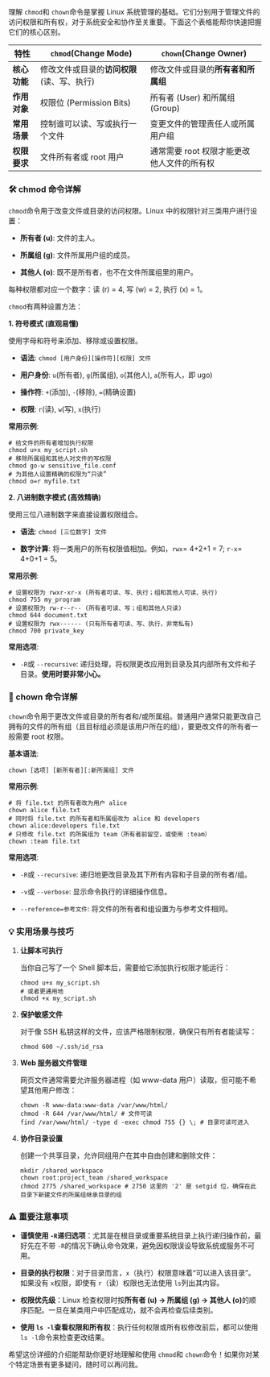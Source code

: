 理解 `chmod`和 `chown`命令是掌握 Linux 系统管理的基础。它们分别用于管理文件的访问权限和所有权，对于系统安全和协作至关重要。下面这个表格能帮你快速把握它们的核心区别。

|特性|`chmod`(Change Mode)|`chown`(Change Owner)|
|---|---|---|
|​**​核心功能​**​|修改文件或目录的​**​访问权限​**​ (读、写、执行)|修改文件或目录的​**​所有者和所属组​**​|
|​**​作用对象​**​|权限位 (Permission Bits)|所有者 (User) 和所属组 (Group)|
|​**​常用场景​**​|控制谁可以读、写或执行一个文件|变更文件的管理责任人或所属用户组|
|​**​权限要求​**​|文件所有者或 root 用户|通常需要 root 权限才能更改他人文件的所有权|

### 🛠️ chmod 命令详解

`chmod`命令用于改变文件或目录的访问权限。Linux 中的权限针对三类用户进行设置：

- ​**​所有者 (u)​**​: 文件的主人。
    
- ​**​所属组 (g)​**​: 文件所属用户组的成员。
    
- ​**​其他人 (o)​**​: 既不是所有者，也不在文件所属组里的用户。
    

每种权限都对应一个数字：读 (r) = 4, 写 (w) = 2, 执行 (x) = 1。

`chmod`有两种设置方法：

​**​1. 符号模式 (直观易懂)​**​

使用字母和符号来添加、移除或设置权限。

- ​**​语法​**​: `chmod [用户身份][操作符][权限] 文件`
    
- ​**​用户身份​**​: `u`(所有者), `g`(所属组), `o`(其他人), `a`(所有人，即 ugo)
    
- ​**​操作符​**​: `+`(添加), `-`(移除), `=`(精确设置)
    
- ​**​权限​**​: `r`(读), `w`(写), `x`(执行)
    

​**​常用示例​**​:

```
# 给文件的所有者增加执行权限
chmod u+x my_script.sh
# 移除所属组和其他人对文件的写权限
chmod go-w sensitive_file.conf
# 为其他人设置精确的权限为“只读”
chmod o=r myfile.txt
```

​**​2. 八进制数字模式 (高效精确)​**​

使用三位八进制数字来直接设置权限组合。

- ​**​语法​**​: `chmod [三位数字] 文件`
    
- ​**​数字计算​**​: 将一类用户的所有权限值相加。例如，`rwx`= 4+2+1 = 7; `r-x`= 4+0+1 = 5。
    

​**​常用示例​**​:

```
# 设置权限为 rwxr-xr-x (所有者可读、写、执行；组和其他人可读、执行)
chmod 755 my_program
# 设置权限为 rw-r--r-- (所有者可读、写；组和其他人只读)
chmod 644 document.txt
# 设置权限为 rwx------ (只有所有者可读、写、执行，非常私有)
chmod 700 private_key
```

​**​常用选项​**​:

- `-R`或 `--recursive`: 递归处理，将权限更改应用到目录及其内部所有文件和子目录。​**​使用时要非常小心。​**​
    

### 👤 chown 命令详解

`chown`命令用于更改文件或目录的所有者和/或所属组。普通用户通常只能更改自己拥有的文件的所有组（且目标组必须是该用户所在的组），要更改文件的所有者一般需要 root 权限。

​**​基本语法​**​:

```
chown [选项] [新所有者][:新所属组] 文件
```

​**​常用示例​**​:

```
# 将 file.txt 的所有者改为用户 alice
chown alice file.txt
# 同时将 file.txt 的所有者和所属组改为 alice 和 developers
chown alice:developers file.txt
# 只修改 file.txt 的所属组为 team（所有者前留空，或使用 :team）
chown :team file.txt
```

​**​常用选项​**​:

- `-R`或 `--recursive`: 递归地更改目录及其下所有内容和子目录的所有者/组。
    
- `-v`或 `--verbose`: 显示命令执行的详细操作信息。
    
- `--reference=参考文件`: 将文件的所有者和组设置为与参考文件相同。
    

### 💡 实用场景与技巧

1. ​**​让脚本可执行​**​
    
    当你自己写了一个 Shell 脚本后，需要给它添加执行权限才能运行：
    
    ```
    chmod u+x my_script.sh
    # 或者更通用地
    chmod +x my_script.sh
    ```
    
2. ​**​保护敏感文件​**​
    
    对于像 SSH 私钥这样的文件，应该严格限制权限，确保只有所有者能读写：
    
    ```
    chmod 600 ~/.ssh/id_rsa
    ```
    
3. ​**​Web 服务器文件管理​**​
    
    网页文件通常需要允许服务器进程（如 www-data 用户）读取，但可能不希望其他用户修改：
    
    ```
    chown -R www-data:www-data /var/www/html/
    chmod -R 644 /var/www/html/ # 文件可读
    find /var/www/html/ -type d -exec chmod 755 {} \; # 目录可读可进入
    ```
    
4. ​**​协作目录设置​**​
    
    创建一个共享目录，允许同组用户在其中自由创建和删除文件：
    
    ```
    mkdir /shared_workspace
    chown root:project_team /shared_workspace
    chmod 2775 /shared_workspace # 2750 这里的 '2' 是 setgid 位，确保在此目录下新建文件的所属组继承目录的组
    ```
    

### ⚠️ 重要注意事项

- ​**​谨慎使用 `-R`递归选项​**​：尤其是在根目录或重要系统目录上执行递归操作前，最好先在不带 `-R`的情况下确认命令效果，避免因权限误设导致系统或服务不可用。
    
- ​**​目录的执行权限​**​：对于目录而言，`x`（执行）权限意味着“可以进入该目录”。如果没有 `x`权限，即使有 `r`（读）权限也无法使用 `ls`列出其内容。
    
- ​**​权限优先级​**​：Linux 检查权限时按​**​所有者 (u) -> 所属组 (g) -> 其他人 (o)​**​ 的顺序匹配。一旦在某类用户中匹配成功，就不会再检查后续类别。
    
- ​**​使用 `ls -l`查看权限和所有权​**​：执行任何权限或所有权修改前后，都可以使用 `ls -l`命令来检查更改结果。
    

希望这份详细的介绍能帮助你更好地理解和使用 `chmod`和 `chown`命令！如果你对某个特定场景有更多疑问，随时可以再问我。